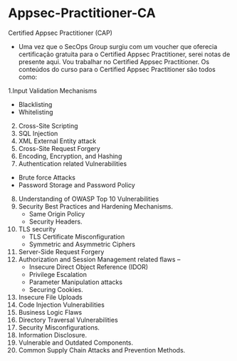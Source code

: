 # Appsec-Practitioner-CA
Certified Appsec Practitioner (CAP)

* Uma vez que o SecOps Group surgiu com um voucher que oferecia certificação gratuita para o Certified Appsec Practitioner, serei notas de presente aqui. Vou trabalhar no Certified Appsec Practitioner.  Os conteúdos do curso para o Certified Appsec Practitioner são todos como:

1.Input Validation Mechanisms
- Blacklisting
- Whitelisting
2. Cross-Site Scripting
3. SQL Injection
4. XML External Entity attack
5. Cross-Site Request Forgery
6. Encoding, Encryption, and Hashing
7. Authentication related Vulnerabilities
-  Brute force Attacks
-  Password Storage and Password Policy
8. Understanding of OWASP Top 10 Vulnerabilities
9. Security Best Practices and Hardening Mechanisms.
    - Same Origin Policy
    - Security Headers.
10. TLS security
    - TLS Certificate Misconfiguration
    - Symmetric and Asymmetric Ciphers
11. Server-Side Request Forgery
12. Authorization and Session Management related flaws –
    - Insecure Direct Object Reference (IDOR)
    - Privilege Escalation
    - Parameter Manipulation attacks
    - Securing Cookies.
13. Insecure File Uploads
14. Code Injection Vulnerabilities
15. Business Logic Flaws
16. Directory Traversal Vulnerabilities
17. Security Misconfigurations.
18. Information Disclosure.
19. Vulnerable and Outdated Components.
20. Common Supply Chain Attacks and Prevention Methods.
